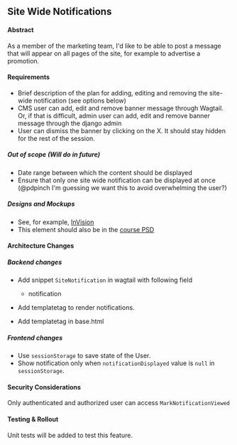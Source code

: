 ## Site Wide Notifications

#### Abstract

As a member of the marketing team, I'd like to be able to post a message that will appear on all pages of the site, for example to advertise a promotion.

#### Requirements

- Brief description of the plan for adding, editing and removing the site-wide notification (see options below)
- CMS user can add, edit and remove banner message through Wagtail. Or, if that is difficult, admin user can add, edit and remove banner message through the django admin
- User can dismiss the banner by clicking on the X. It should stay hidden for the rest of the session.

##### Out of scope (Will do in future)

- Date range between which the content should be displayed
- Ensure that only one site wide notification can be displayed at once (@pdpinch I'm guessing we want this to avoid overwhelming the user?)

##### Designs and Mockups
- See, for example, [InVision](https://impactbnd.invisionapp.com/share/4TQEESTEYMZ#/screens/345573039)
- This element should also be in the [course PSD](https://drive.google.com/file/d/10uAQ3emiF3ufd5eigYow0kxwA_51WiVD/view?usp=sharing)

#### Architecture Changes

##### Backend changes

- Add snippet `SiteNotification` in wagtail with following field
    - notification

- Add templatetag to render notifications.
- Add templatetag in base.html


##### Frontend changes

 - Use `sessionStorage` to save state of the User.
 - Show notification only when `notificationDisplayed` value is `null` in `sessionStorage`.
 
#### Security Considerations
Only authenticated and authorized user can access `MarkNotificationViewed`

#### Testing & Rollout
Unit tests will be added to test this feature. 
